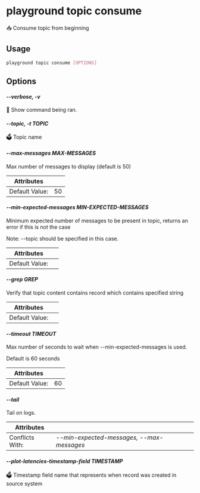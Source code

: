 # playground topic consume

📥 Consume topic from beginning

## Usage

```bash
playground topic consume [OPTIONS]
```

## Options

#### *--verbose, -v*

🐞 Show command being ran.

#### *--topic, -t TOPIC*

🗳 Topic name

#### *--max-messages MAX-MESSAGES*

Max number of messages to display (default is 50)

| Attributes      | &nbsp;
|-----------------|-------------
| Default Value:  | 50

#### *--min-expected-messages MIN-EXPECTED-MESSAGES*

Minimum expected number of messages to be present in topic, returns an error if this is not the case  
  
Note: --topic should be specified in this case.

| Attributes      | &nbsp;
|-----------------|-------------
| Default Value:  | 

#### *--grep GREP*

Verify that topic content contains record which contains specified string

| Attributes      | &nbsp;
|-----------------|-------------
| Default Value:  | 

#### *--timeout TIMEOUT*

Max number of seconds to wait when --min-expected-messages is used.  
  
Default is 60 seconds

| Attributes      | &nbsp;
|-----------------|-------------
| Default Value:  | 60

#### *--tail*

Tail on logs.

| Attributes      | &nbsp;
|-----------------|-------------
| Conflicts With: | *--min-expected-messages, --max-messages*

#### *--plot-latencies-timestamp-field TIMESTAMP*

🗳 Timestamp field name that represents when record was created in source system


